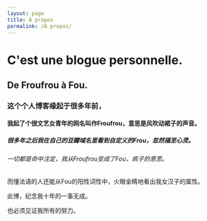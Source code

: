 ```yaml
---
layout: page
title: À propos
permalink: /À propos/
---
```


<span class="about-content">
<h1>
<p>C'est une blogue personnelle.
</p>
</h1>
<h2>
<p>De Froufrou à Fou.
</p></h2>
<h3>
<p>这个个人博客缘起于很多年前，
</p></h3>
<h4>
<p>我起了个很文艺女青年的网名叫作Froufrou，意思是风吹动裙子的声音。
</p></h4>
<h5>
<p>很多年之后我在自己的豆瓣域名里看到自定义的Frou，忽然福至心灵。
</p></h5>
<h6>
<p>一切都是命中注定，我从Froufrou变成了Fou，疯子的意思。
</p></h6>
<h7>
<p>而懂法语的人还能从Fou的阳性词性中，火眼金睛地看出我女汉子的属性。
</p></h7>
<h8>
<p>此博，纪念我十年的一事无成。
</p></h8>
<h9>
<p>也必须见证我所有的努力。
</p></h9>
</span>
